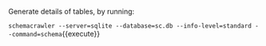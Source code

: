Generate details of tables, by running:

`schemacrawler --server=sqlite --database=sc.db --info-level=standard --command=schema`{{execute}}
 